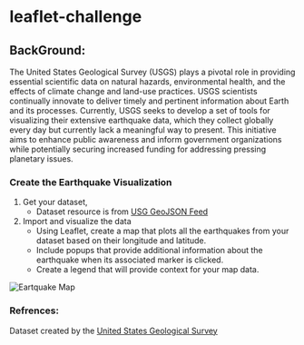 # leaflet-challenge

## BackGround:
The United States Geological Survey (USGS) plays a pivotal role in providing essential scientific data on natural hazards, environmental health, and the effects of climate change and land-use practices. USGS scientists continually innovate to deliver timely and pertinent information about Earth and its processes. Currently, USGS seeks to develop a set of tools for visualizing their extensive earthquake data, which they collect globally every day but currently lack a meaningful way to present. This initiative aims to enhance public awareness and inform government organizations while potentially securing increased funding for addressing pressing planetary issues.

### Create the Earthquake Visualization
1. Get your dataset,
    * Dataset resource is from <a href="https://earthquake.usgs.gov/earthquakes/feed/v1.0/geojson.php" target="_blank">USG GeoJSON Feed</a> 
2. Import and visualize the data
    * Using Leaflet, create a map that plots all the earthquakes from your dataset based on their longitude and latitude.
    * Include popups that provide additional information about the earthquake when its associated marker is clicked.
    * Create a legend that will provide context for your map data.
    
![Eartquake Map](/leaflet-challenge/Images/finalMapPart1.png)


### Refrences: 
Dataset created by the <a href="https://earthquake.usgs.gov/earthquakes/feed/v1.0/geojson.php" target="_blank">United States Geological Survey</a> 